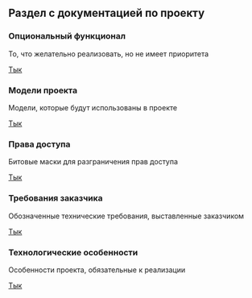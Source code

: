## Раздел с документацией по проекту

### Опциональный функционал
То, что желательно реализовать, но не имеет приоритета

[Тык](Доп.md)

### Модели проекта
Модели, которые будут использованы в проекте

[Тык](Модели.md)

### Права доступа
Битовые маски для разграничения прав доступа

[Тык](Права%20доступа.md)

### Требования заказчика
Обозначенные технические требования, выставленные заказчиком

[Тык](Технические%20требования.md)

### Технологические особенности
Особенности проекта, обязательные к реализации

[Тык](Технологические%20особенности.md)